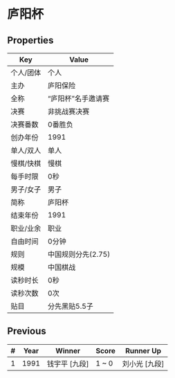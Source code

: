 # 庐阳杯

## Properties

| Key | Value |
| --- | ----- |
| 个人/团体 | 个人 |
| 主办 | 庐阳保险 |
| 全称 | “庐阳杯”名手邀请赛 |
| 决赛 | 非挑战赛决赛 |
| 决赛番数 | 0番胜负 |
| 创办年份 | 1991 |
| 单人/双人 | 单人 |
| 慢棋/快棋 | 慢棋 |
| 每手时限 | 0秒 |
| 男子/女子 | 男子 |
| 简称 | 庐阳杯 |
| 结束年份 | 1991 |
| 职业/业余 | 职业 |
| 自由时间 | 0分钟 |
| 规则 | 中国规则分先(2.75) |
| 规模 | 中国棋战 |
| 读秒时长 | 0秒 |
| 读秒次数 | 0次 |
| 贴目 | 分先黑贴5.5子 |

## Previous

| # | Year | Winner | Score | Runner Up |
| --- | --- | --- | --- | --- |
| 1 | 1991 | 钱宇平 [九段] | 1 ~ 0 | 刘小光 [九段] |

